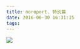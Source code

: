 ```yaml
---
title: noreport. 特別篇
date: 2016-06-30 16:31:15
tags:
---
```

![](https://i.loli.net/2017/12/25/5a4104390e9cb.jpg)
